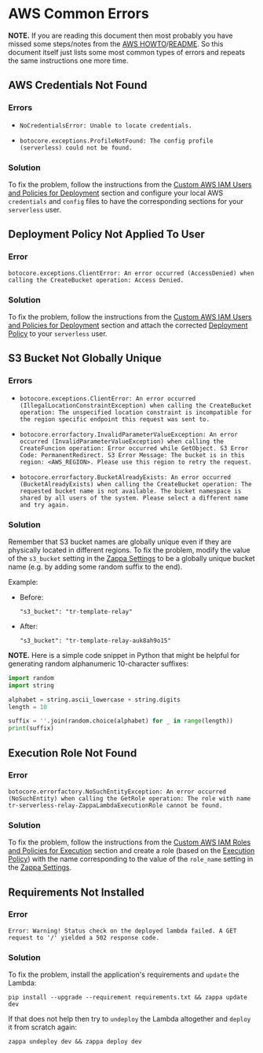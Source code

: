 # AWS Common Errors

**NOTE.** If you are reading this document then most probably you have missed
some steps/notes from the [AWS HOWTO](HOWTO.md)/[README](../README.md). So this
document itself just lists some most common types of errors and repeats the
same instructions one more time.

## AWS Credentials Not Found

### Errors

- `NoCredentialsError: Unable to locate credentials.`

- `botocore.exceptions.ProfileNotFound: The config profile (serverless) could
not be found.`

### Solution

To fix the problem, follow the instructions from the
[Custom AWS IAM Users and Policies for Deployment](HOWTO.md#custom-aws-iam-users-and-policies-for-deployment)
section and configure your local AWS `credentials` and `config` files to have
the corresponding sections for your `serverless` user.

## Deployment Policy Not Applied To User

### Error

`botocore.exceptions.ClientError: An error occurred (AccessDenied) when calling
the CreateBucket operation: Access Denied.`

### Solution

To fix the problem, follow the instructions from the
[Custom AWS IAM Users and Policies for Deployment](HOWTO.md#custom-aws-iam-users-and-policies-for-deployment)
section and attach the corrected [Deployment Policy](ZappaLambdaDeploymentPolicy.json)
to your `serverless` user.

## S3 Bucket Not Globally Unique

### Errors

- `botocore.exceptions.ClientError: An error occurred
(IllegalLocationConstraintException) when calling the CreateBucket operation:
The unspecified location constraint is incompatible for the region specific
endpoint this request was sent to.`

- `botocore.errorfactory.InvalidParameterValueException: An error occurred
(InvalidParameterValueException) when calling the CreateFuncion operation:
Error occurred while GetObject. S3 Error Code: PermanentRedirect. S3 Error
Message: The bucket is in this region: <AWS_REGION>. Please use this region to
retry the request.`

- `botocore.errorfactory.BucketAlreadyExists: An error occurred
(BucketAlreadyExists) when calling the CreateBucket operation: The requested
bucket name is not available. The bucket namespace is shared by all users of
the system. Please select a different name and try again.`

### Solution

Remember that S3 bucket names are globally unique even if they are physically
located in different regions. To fix the problem, modify the value of the
`s3_bucket` setting in the [Zappa Settings](../zappa_settings.json) to be a
globally unique bucket name (e.g. by adding some random suffix to the end).

Example:

- Before:

  `"s3_bucket": "tr-template-relay"`

- After:

  `"s3_bucket": "tr-template-relay-auk8ah9o15"`

**NOTE.** Here is a simple code snippet in Python that might be helpful for
generating random alphanumeric 10-character suffixes:
```python
import random
import string

alphabet = string.ascii_lowercase + string.digits
length = 10

suffix = ''.join(random.choice(alphabet) for _ in range(length))
print(suffix)
```

## Execution Role Not Found

### Error

`botocore.errorfactory.NoSuchEntityException: An error occurred (NoSuchEntity)
when calling the GetRole operation: The role with name
tr-serverless-relay-ZappaLambdaExecutionRole cannot be found.`

### Solution

To fix the problem, follow the instructions from the
[Custom AWS IAM Roles and Policies for Execution](HOWTO.md#custom-aws-iam-roles-and-policies-for-execution)
section and create a role (based on the [Execution Policy](ZappaLambdaExecutionPolicy.json))
with the name corresponding to the value of the `role_name` setting in the
[Zappa Settings](../zappa_settings.json).

## Requirements Not Installed

### Error

`Error: Warning! Status check on the deployed lambda failed. A GET request to
'/' yielded a 502 response code.`

### Solution

To fix the problem, install the application's requirements and `update` the
Lambda:
```
pip install --upgrade --requirement requirements.txt && zappa update dev
```

If that does not help then try to `undeploy` the Lambda altogether and `deploy`
it from scratch again:
```
zappa undeploy dev && zappa deploy dev
```
